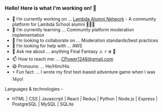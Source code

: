 ### Hello! Here is what I'm working on! 👋

- 🔭 I’m currently working on ... [Lambda Alumni Network](https://main.d37zm5ayhfot8q.amplifyapp.com/welcome) - A community platform for Lambda School alumni 🧑‍🤝‍🧑
- 🌱 I’m currently learning ... Community platform moderation implementation
- 👯 I’m looking to collaborate on ... Moderation standards/best practices
- 🤔 I’m looking for help with ... AWS
- 💬 Ask me about ... anything Final Fantasy ⚔️ ⚡ ❄️ 🌊 
- 📫 How to reach me: ... CPower1248@gmail.com
- 😄 Pronouns: ... He/Him/His
- ⚡ Fun fact: ... I wrote my first text-based adventure game when I was 14yo!

Languages & technologies -
- HTML | CSS | Javascript | React | Redux | Python | Node.js | Express | PostgreSQL | MySQL | SQLite
